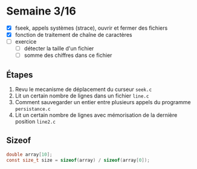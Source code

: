 # Semaine 3/16

- [x] fseek, appels systèmes (strace), ouvrir et fermer des fichiers
- [x] fonction de traitement de chaîne de caractères
- [ ] exercice
  - [ ] détecter la taille d'un fichier
  - [ ] somme des chiffres dans ce fichier

## Étapes

1. Revu le mecanisme de déplacement du curseur `seek.c`
2. Lit un certain nombre de lignes dans un fichier `line.c`
3. Comment sauvegarder un entier entre plusieurs appels du programme `persistance.c`
4. Lit un certain nombre de lignes avec mémorisation de la dernière position `line2.c`

## Sizeof

```c
double array[10];
const size_t size = sizeof(array) / sizeof(array[0]);
```
